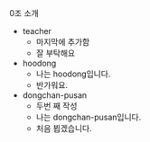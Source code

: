 0조 소개  
- teacher
  - 마지막에 추가함
  - 잘 부탁해요
- hoodong  
  - 나는 hoodong입니다.
  - 반가워요.
- dongchan-pusan  
  - 두번 째 작성  
  - 나는 dongchan-pusan입니다.
  - 처음 뵙겠습니다.  